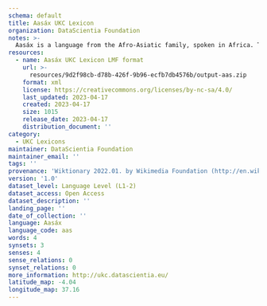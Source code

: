 ```yaml
---
schema: default
title: Aasáx UKC Lexicon
organization: DataScientia Foundation
notes: >-
  Aasáx is a language from the Afro-Asiatic family, spoken in Africa. The UKC Lexicon of Aasáx is represented as a lexico-semantic network. It consists of words, word senses, synsets, as well as sense-level and synset-level relationships.
resources:
  - name: Aasáx UKC Lexicon LMF format
    url: >-
      resources/9d2f98cb-d78b-426f-9b96-ecfb7db4576b/output-aas.zip
    format: xml
    license: https://creativecommons.org/licenses/by-nc-sa/4.0/
    last_updated: 2023-04-17
    created: 2023-04-17
    size: 1015
    release_date: 2023-04-17
    distribution_document: ''
category:
  - UKC Lexicons
maintainer: DataScientia Foundation
maintainer_email: ''
tags: ''
provenance: 'Wiktionary 2022.01. by Wikimedia Foundation (http://en.wiktionary.org); CogNet 2.1 by Khuyagbaatar Batsuren, National University of Mongolia (http://cognet.ukc.disi.unitn.it); Princeton WordNet 2.1 by Princeton University (https://wordnet.princeton.edu)'
version: '1.0'
dataset_level: Language Level (L1-2)
dataset_access: Open Access
dataset_description: ''
landing_page: ''
date_of_collection: ''
language: Aasáx
language_code: aas
words: 4
synsets: 3
senses: 4
sense_relations: 0
synset_relations: 0
more_information: http://ukc.datascientia.eu/
latitude_map: -4.04
longitude_map: 37.16
---
```

